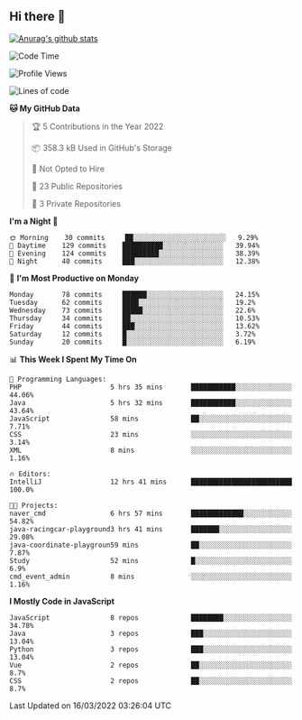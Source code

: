 ## Hi there 👋

[![Anurag's github stats](https://github-readme-stats.vercel.app/api?username=Songwonseok)](https://github.com/anuraghazra/github-readme-stats)



<!--START_SECTION:waka-->
![Code Time](http://img.shields.io/badge/Code%20Time-1%2C346%20hrs%2037%20mins-blue)

![Profile Views](http://img.shields.io/badge/Profile%20Views-1-blue)

![Lines of code](https://img.shields.io/badge/From%20Hello%20World%20I%27ve%20Written-3%20Million%20lines%20of%20code-blue)

**🐱 My GitHub Data** 

> 🏆 5 Contributions in the Year 2022
 > 
> 📦 358.3 kB Used in GitHub's Storage 
 > 
> 🚫 Not Opted to Hire
 > 
> 📜 23 Public Repositories 
 > 
> 🔑 3 Private Repositories  
 > 
**I'm a Night 🦉** 

```text
🌞 Morning    30 commits     ██░░░░░░░░░░░░░░░░░░░░░░░   9.29% 
🌆 Daytime    129 commits    ██████████░░░░░░░░░░░░░░░   39.94% 
🌃 Evening    124 commits    █████████░░░░░░░░░░░░░░░░   38.39% 
🌙 Night      40 commits     ███░░░░░░░░░░░░░░░░░░░░░░   12.38%

```
📅 **I'm Most Productive on Monday** 

```text
Monday       78 commits     ██████░░░░░░░░░░░░░░░░░░░   24.15% 
Tuesday      62 commits     ████░░░░░░░░░░░░░░░░░░░░░   19.2% 
Wednesday    73 commits     █████░░░░░░░░░░░░░░░░░░░░   22.6% 
Thursday     34 commits     ██░░░░░░░░░░░░░░░░░░░░░░░   10.53% 
Friday       44 commits     ███░░░░░░░░░░░░░░░░░░░░░░   13.62% 
Saturday     12 commits     █░░░░░░░░░░░░░░░░░░░░░░░░   3.72% 
Sunday       20 commits     █░░░░░░░░░░░░░░░░░░░░░░░░   6.19%

```


📊 **This Week I Spent My Time On** 

```text
💬 Programming Languages: 
PHP                      5 hrs 35 mins       ███████████░░░░░░░░░░░░░░   44.06% 
Java                     5 hrs 32 mins       ███████████░░░░░░░░░░░░░░   43.64% 
JavaScript               58 mins             ██░░░░░░░░░░░░░░░░░░░░░░░   7.71% 
CSS                      23 mins             ░░░░░░░░░░░░░░░░░░░░░░░░░   3.14% 
XML                      8 mins              ░░░░░░░░░░░░░░░░░░░░░░░░░   1.16%

🔥 Editors: 
IntelliJ                 12 hrs 41 mins      █████████████████████████   100.0%

🐱‍💻 Projects: 
naver_cmd                6 hrs 57 mins       █████████████░░░░░░░░░░░░   54.82% 
java-racingcar-playground3 hrs 41 mins       ███████░░░░░░░░░░░░░░░░░░   29.08% 
java-coordinate-playgroun59 mins             ██░░░░░░░░░░░░░░░░░░░░░░░   7.87% 
Study                    52 mins             █░░░░░░░░░░░░░░░░░░░░░░░░   6.9% 
cmd_event_admin          8 mins              ░░░░░░░░░░░░░░░░░░░░░░░░░   1.16%

```

**I Mostly Code in JavaScript** 

```text
JavaScript               8 repos             ████████░░░░░░░░░░░░░░░░░   34.78% 
Java                     3 repos             ███░░░░░░░░░░░░░░░░░░░░░░   13.04% 
Python                   3 repos             ███░░░░░░░░░░░░░░░░░░░░░░   13.04% 
Vue                      2 repos             ██░░░░░░░░░░░░░░░░░░░░░░░   8.7% 
CSS                      2 repos             ██░░░░░░░░░░░░░░░░░░░░░░░   8.7%

```



 Last Updated on 16/03/2022 03:26:04 UTC
<!--END_SECTION:waka-->
